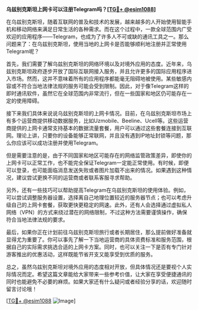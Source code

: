 **乌兹别克斯坦上网卡可以注册Telegram吗？[[TG💪+ @esim1088](https://t.me/s/esim1088)]**

在乌兹别克斯坦，随着互联网的普及和技术的发展，越来越多的人开始使用智能手机和移动网络来满足日常生活的各种需求。而在这个过程中，一款全球范围内广受欢迎的应用程序——Telegram，也成为了许多人不可或缺的通讯工具之一。那么问题来了：在乌兹别克斯坦，使用当地的上网卡是否能够顺利地注册并正常使用Telegram呢？

首先，我们需要了解乌兹别克斯坦的网络环境以及对境外应用的态度。近年来，乌兹别克斯坦政府逐步开放了国际互联网接入服务，并且允许更多的国际应用程序进入市场。然而，这并不意味着所有的应用程序都能毫无阻碍地被使用。某些敏感内容或不符合当地法律法规的服务可能会受到限制。因此，对于像Telegram这样的即时通讯软件，虽然它在全球范围内非常流行，但在一些国家和地区仍可能存在一定的使用障碍。

接下来我们具体来说说乌兹别克斯坦的上网卡情况。目前，在乌兹别克斯坦市场上有多个运营商提供移动数据服务，比如Uzmobile、Beeline、Ucell等。这些运营商提供的上网卡通常支持基本的数据流量套餐，用户可以通过这些套餐连接到互联网。理论上讲，只要你的设备能够正常联网，并且没有遇到IP地址封锁等问题，那么你应该可以成功注册并使用Telegram。

但是需要注意的是，由于不同国家和地区可能存在的网络监管政策差异，即使你的上网卡可以正常工作，也不能完全保证Telegram一定能正常使用。有时候，即便可以登录，也可能面临消息发送失败或者图片加载不出来的情况。如果遇到这种情况，建议尝试更换不同的运营商或者联系客服寻求帮助。

另外，还有一些技巧可以帮助提高Telegram在乌兹别克斯坦的使用体验。例如，可以尝试调整服务器设置，选择离自己地理位置较近的服务器节点；也可以考虑升级自己的上网卡套餐，获取更快更稳定的网速。此外，还有人会选择通过虚拟私人网络（VPN）的方式来绕过潜在的网络限制，不过这种方法需要谨慎操作，确保符合当地法律法规的要求。

最后，如果你正在计划前往乌兹别克斯坦旅行或者长期居住，那么提前做好准备就显得尤为重要了。你可以事先了解一下当地运营商的具体资费标准和服务范围，根据自己的实际需求挑选合适的上网卡方案。同时，也可以关注一下是否有专门针对游客推出的优惠活动，这样既能节省开支又能享受到优质的服务。

总之，虽然乌兹别克斯坦对境外应用的态度相对开放，但具体情况还是要视个人实际情况而定。希望这篇文章能给大家带来一些参考价值，让大家在享受便捷通讯的同时也能避免不必要的麻烦。如果大家还有什么疑问或者经验分享的话，欢迎随时留言讨论哦！

[[TG💪+ @esim1088](https://t.me/s/esim1088) ![Image](https://i.postimg.cc/4NQfJmqS/Snipaste-2025-05-13-00-14-12.png)]